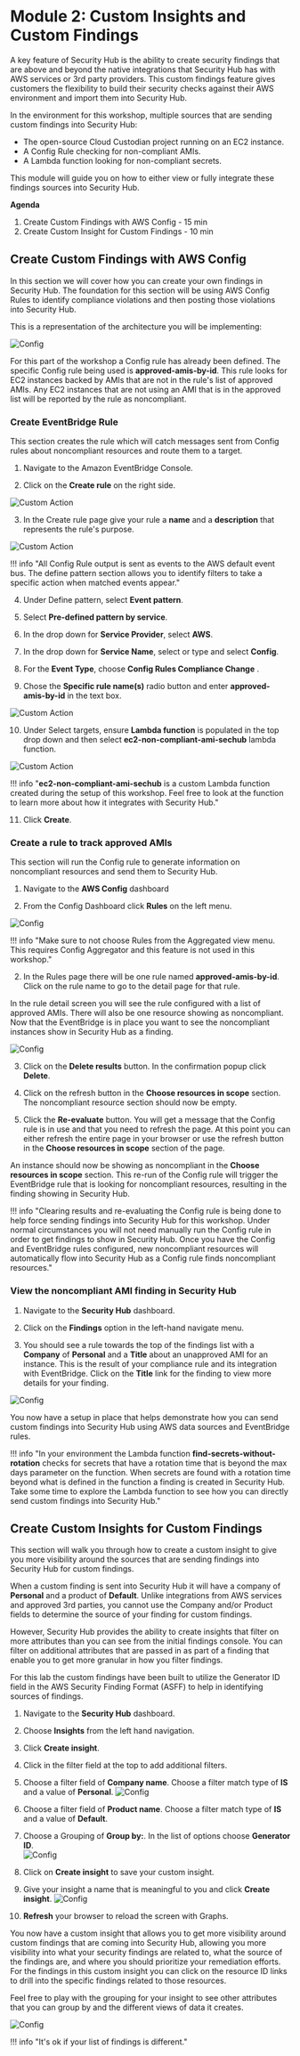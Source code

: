 # Module 2: Custom Insights and Custom Findings

A key feature of Security Hub is the ability to create security findings that are above and beyond the native integrations that Security Hub has with AWS services or 3rd party providers.  This custom findings feature gives customers the flexibility to build their security checks against their AWS environment and import them into Security Hub.

In the environment for this workshop, multiple sources that are sending custom findings into Security Hub:
* The open-source Cloud Custodian project running on an EC2 instance.
* A Config Rule checking for non-compliant AMIs.
* A Lambda function looking for non-compliant secrets.

This module will guide you on how to either view or fully integrate these findings sources into Security Hub.

**Agenda**
 
1. Create Custom Findings with AWS Config  - 15 min
2. Create Custom Insight for Custom Findings - 10 min


## Create Custom Findings with AWS Config 

In this section we will cover how you can create your own findings in Security Hub.  The foundation for this section will be using AWS Config Rules to identify compliance violations and then posting those violations into Security Hub. 
 
This is a representation of the architecture you will be implementing: 

![Config](./images/02-config-architecture.png)

For this part of the workshop a Config rule has already been defined.  The specific Config rule being used is **approved-amis-by-id**.  This rule looks for EC2 instances backed by AMIs that are not in the rule's list of approved AMIs.  Any EC2 instances that are not using an AMI that is in the approved list will be reported by the rule as noncompliant.

### Create EventBridge Rule
This section creates the rule which will catch messages sent from Config rules about noncompliant resources and route them to a target.

1. Navigate to the Amazon EventBridge Console.

2. Click on the **Create rule** on the right side.

![Custom Action](./images/03-custom-eventbridge.png)

3.  In the Create rule page give your rule a **name** and a **description** that represents the rule's purpose.

![Custom Action](./images/02-custom-create-rule.png)

!!! info "All Config Rule output is sent as events to the AWS default event bus.  The define pattern section allows you to identify filters to take a specific action when matched events appear."

4.  Under Define pattern, select **Event pattern**. 

5. Select **Pre-defined pattern by service**.

6. In the drop down for **Service Provider**, select **AWS**.

7. In the drop down for **Service Name**, select or type and select **Config**.

8. For the **Event Type**, choose **Config Rules Compliance Change** . 

9.	Chose the **Specific rule name(s)** radio button and enter **approved-amis-by-id** in the text box.

![Custom Action](./images/02-custom-create-event-source.png)

10. Under Select targets, ensure **Lambda function** is populated in the top drop down and then select **ec2-non-compliant-ami-sechub** lambda function. 

![Custom Action](./images/02-custom-create-confirm.png)

!!! info "**ec2-non-compliant-ami-sechub** is a custom Lambda function created during the setup of this workshop.  Feel free to look at the function to learn more about how it integrates with Security Hub."

11. Click **Create**.


### Create a rule to track approved AMIs 
This section will run the Config rule to generate information on noncompliant resources and send them to Security Hub.

1. Navigate to the **AWS Config** dashboard

2. From the Config Dashboard click **Rules** on the left menu.

![Config](./images/02-config-dashboard.png)

!!! info "Make sure to not choose Rules from the Aggregated view menu.  This requires Config Aggregator and this feature is not used in this workshop."

2. In the Rules page there will be one rule named **approved-amis-by-id**.  Click on the rule name to go to the detail page for that rule.  

In the rule detail screen you will see the rule configured with a list of approved AMIs.  There will also be one resource showing as noncompliant. Now that the EventBridge is in place you want to see the noncompliant instances show in Security Hub as a finding.

![Config](./images/02-approved-ami-config-rule.png)

3. Click on the **Delete results** button.  In the confirmation popup click **Delete**.

4.  Click on the refresh button in the **Choose resources in scope** section.  The noncompliant resource section should now be empty.  

5. Click the **Re-evaluate** button.  You will get a message that the Config rule is in use and that you need to refresh the page.  At this point you can either refresh the entire page in your browser or use the refresh button in the **Choose resources in scope** section of the page.

An instance should now be showing as noncompliant in the **Choose resources in scope** section.  This re-run of the Config rule will trigger the EventBridge rule that is looking for noncompliant resources, resulting in the finding showing in Security Hub.  

!!! info "Clearing results and re-evaluating the Config rule is being done to help force sending findings into Security Hub for this workshop.  Under normal circumstances you will not need manually run the Config rule in order to get findings to show in Security Hub.  Once you have the Config and EventBridge rules configured, new noncompliant resources will automatically flow into Security Hub as a Config rule finds noncompliant resources."  

### View the noncompliant AMI finding in Security Hub 

1.	Navigate to the **Security Hub** dashboard. 

2.	Click on the **Findings** option in the left-hand navigate menu. 

3.	You should see a rule towards the top of the findings list with a **Company** of **Personal** and a **Title** about an unapproved AMI for an instance.  This is the result of your compliance rule and its integration with EventBridge.  Click on the **Title** link for the finding to view more details for your finding.

![Config](./images/02-unapproved-ami-finding.png)

You now have a setup in place that helps demonstrate how you can send custom findings into Security Hub using AWS data sources and EventBridge rules.

!!! info "In your environment the Lambda function **find-secrets-without-rotation** checks for secrets that have a rotation time that is beyond the max days parameter on the function.  When secrets are found with a rotation time beyond what is defined in the function a finding is created in Security Hub.  Take some time to explore the Lambda function to see how you can directly send custom findings into Security Hub." 

## Create Custom Insights for Custom Findings

This section will walk you through how to create a custom insight to give you more visibility around the sources that are sending findings into Security Hub for custom findings.

When a custom finding is sent into Security Hub it will have a company of **Personal** and a product of **Default**.  Unlike integrations from AWS services and approved 3rd parties, you cannot use the Company and/or Product fields to determine the source of your finding for custom findings.

However, Security Hub provides the ability to create insights that filter on more attributes than you can see from the initial findings console.  You can filter on additional attributes that are passed in as part of a finding that enable you to get more granular in how you filter findings.

For this lab the custom findings have been built to utilize the Generator ID field in the AWS Security Finding Format (ASFF) to help in identifying sources of findings.  

1. Navigate to the **Security Hub** dashboard.

2. Choose **Insights** from the left hand navigation.

3. Click **Create insight**.

4. Click in the filter field at the top to add additional filters.

5. Choose a filter field of **Company name**.  Choose a filter match type of **IS** and a value of **Personal**.
![Config](./images/02-create-custom-insight-company-filter.png)

6. Choose a filter field of **Product name**.  Choose a filter match type of **IS** and a value of **Default**.

7. Choose a Grouping of **Group by:**.  In the list of options choose **Generator ID**.  
![Config](./images/02-create-custom-insight-grouping.png)

8. Click on **Create insight** to save your custom insight.

9. Give your insight a name that is meaningful to you and click **Create insight**.
![Config](./images/02-create-custom-insight-name.png)

10. **Refresh** your browser to reload the screen with Graphs.

You now have a custom insight that allows you to get more visibility around custom findings that are coming into Security Hub, allowing you more visibility into what your security findings are related to, what the source of the findings are, and where you should prioritize your remediation efforts.   
For the findings in this custom insight you can click on the resource ID links to drill into the specific findings related to those resources. 
 
Feel free to play with the grouping for your insight to see other attributes that you can group by and the different views of data it creates.  

![Config](./images/02-custom-insight-final.png)

!!! info "It's ok if your list of findings is different."  